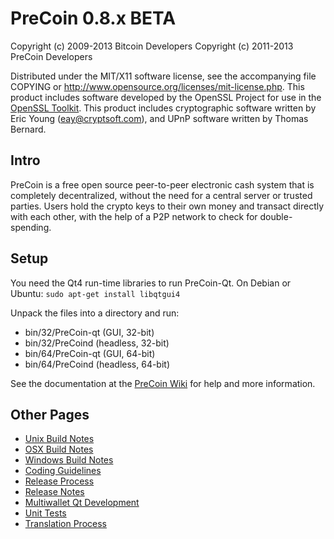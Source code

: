 PreCoin 0.8.x BETA
====================

Copyright (c) 2009-2013 Bitcoin Developers
Copyright (c) 2011-2013 PreCoin Developers

Distributed under the MIT/X11 software license, see the accompanying
file COPYING or http://www.opensource.org/licenses/mit-license.php.
This product includes software developed by the OpenSSL Project for use in the [OpenSSL Toolkit](http://www.openssl.org/). This product includes
cryptographic software written by Eric Young ([eay@cryptsoft.com](mailto:eay@cryptsoft.com)), and UPnP software written by Thomas Bernard.


Intro
---------------------
PreCoin is a free open source peer-to-peer electronic cash system that is
completely decentralized, without the need for a central server or trusted
parties.  Users hold the crypto keys to their own money and transact directly
with each other, with the help of a P2P network to check for double-spending.


Setup
---------------------
You need the Qt4 run-time libraries to run PreCoin-Qt. On Debian or Ubuntu:
	`sudo apt-get install libqtgui4`

Unpack the files into a directory and run:

- bin/32/PreCoin-qt (GUI, 32-bit)
- bin/32/PreCoind (headless, 32-bit)
- bin/64/PreCoin-qt (GUI, 64-bit)
- bin/64/PreCoind (headless, 64-bit)

See the documentation at the [PreCoin Wiki](http://PreCoin.info)
for help and more information.


Other Pages
---------------------
- [Unix Build Notes](build-unix.md)
- [OSX Build Notes](build-osx.md)
- [Windows Build Notes](build-msw.md)
- [Coding Guidelines](coding.md)
- [Release Process](release-process.md)
- [Release Notes](release-notes.md)
- [Multiwallet Qt Development](multiwallet-qt.md)
- [Unit Tests](unit-tests.md)
- [Translation Process](translation_process.md)

